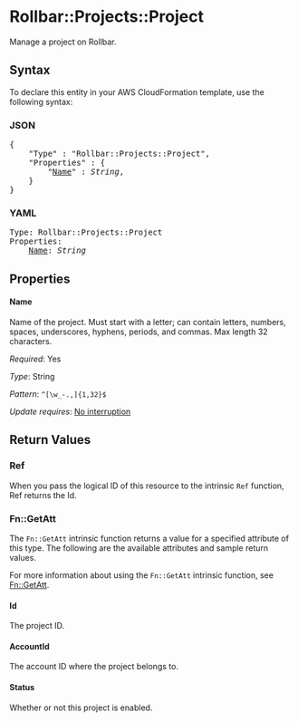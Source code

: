 # Rollbar::Projects::Project

Manage a project on Rollbar.

## Syntax

To declare this entity in your AWS CloudFormation template, use the following syntax:

### JSON

<pre>
{
    "Type" : "Rollbar::Projects::Project",
    "Properties" : {
        "<a href="#name" title="Name">Name</a>" : <i>String</i>,
    }
}
</pre>

### YAML

<pre>
Type: Rollbar::Projects::Project
Properties:
    <a href="#name" title="Name">Name</a>: <i>String</i>
</pre>

## Properties

#### Name

Name of the project. Must start with a letter; can contain letters, numbers, spaces, underscores, hyphens, periods, and commas. Max length 32 characters.

_Required_: Yes

_Type_: String

_Pattern_: <code>^[\w\_\-\.\,]{1,32}$</code>

_Update requires_: [No interruption](https://docs.aws.amazon.com/AWSCloudFormation/latest/UserGuide/using-cfn-updating-stacks-update-behaviors.html#update-no-interrupt)

## Return Values

### Ref

When you pass the logical ID of this resource to the intrinsic `Ref` function, Ref returns the Id.

### Fn::GetAtt

The `Fn::GetAtt` intrinsic function returns a value for a specified attribute of this type. The following are the available attributes and sample return values.

For more information about using the `Fn::GetAtt` intrinsic function, see [Fn::GetAtt](https://docs.aws.amazon.com/AWSCloudFormation/latest/UserGuide/intrinsic-function-reference-getatt.html).

#### Id

The project ID.

#### AccountId

The account ID where the project belongs to.

#### Status

Whether or not this project is enabled.

